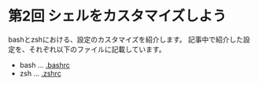 # 第2回 シェルをカスタマイズしよう

bashとzshにおける、設定のカスタマイズを紹介します。
記事中で紹介した設定を、それぞれ以下のファイルに記載しています。

- bash ... [.bashrc](.bashrc)
- zsh ... [.zshrc](.zshrc)
